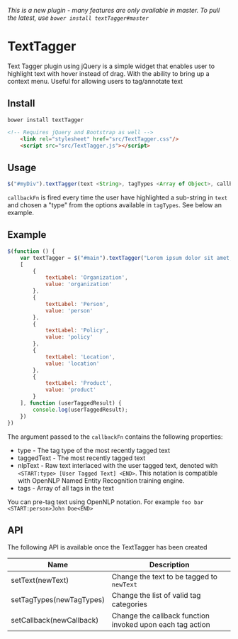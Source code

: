 *This is a new plugin - many features are only available in master. To pull the latest, use `bower install textTagger#master`*

# TextTagger

Text Tagger plugin using jQuery is a simple widget that enables user to highlight text with hover instead of drag. With the ability to bring up a context menu. Useful for allowing users to tag/annotate text

## Install

`bower install textTagger`

```html
<!-- Requires jQuery and Bootstrap as well -->
    <link rel="stylesheet" href="src/TextTagger.css"/>
    <script src="src/TextTagger.js"></script>
```

## Usage

```js
$("#myDiv").textTagger(text <String>, tagTypes <Array of Object>, callbackFn <Function>)
```

`callbackFn` is fired every time the user have highlighted a sub-string in `text` and chosen a "type" from the options available in `tagTypes`. See below an example.

## Example

```js
$(function () {
    var textTagger = $("#main").textTagger("Lorem ipsum dolor sit amet, sit lacus vestibulum vel platea aliquam.",
    [
        {
            textLabel: 'Organization',
            value: 'organization'
        },
        {
            textLabel: 'Person',
            value: 'person'
        },
        {
            textLabel: 'Policy',
            value: 'policy'
        },
        {
            textLabel: 'Location',
            value: 'location'
        },
        {
            textLabel: 'Product',
            value: 'product'
        }
    ], function (userTaggedResult) {
        console.log(userTaggedResult);
    })
})
```

The argument passed to the `callbackFn` contains the following properties:

 - type - The tag type of the most recently tagged text
 - taggedText - The most recently tagged text
 - nlpText - Raw text interlaced with the user tagged text, denoted with `<START:type> [User Tagged Text] <END>`. This notation is compatible with OpenNLP Named Entity Recognition training engine.
 - tags - Array of all tags in the text


You can pre-tag text using OpenNLP notation. For example `foo bar <START:person>John Doe<END>`

## API

The following API is available once the TextTagger has been created

| Name                     | Description                                               |
|--------------------------|-----------------------------------------------------------|
| setText(newText)         | Change the text to be tagged to `newText`                 |
| setTagTypes(newTagTypes) | Change the list of valid tag categories                   |
| setCallback(newCallback) | Change the callback function invoked upon each tag action |
